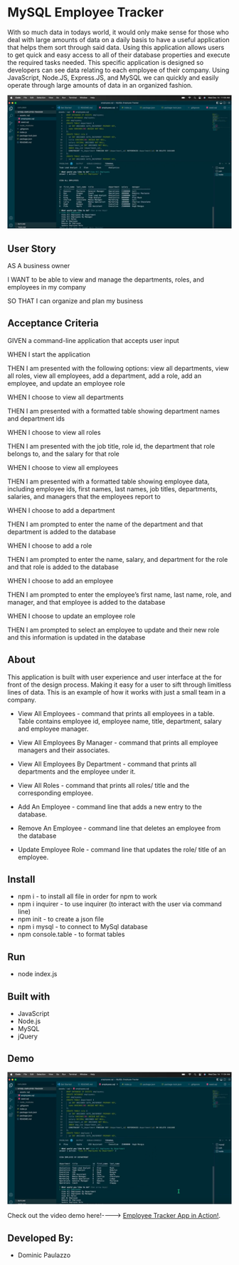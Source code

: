# MySQL Employee Tracker

With so much data in todays world, it would only make sense for those who deal with large amounts of data on a daily basis to have a useful application that helps them sort through said data. Using this application allows users to get quick and easy access to all of their database properties and execute the required tasks needed. This specific application is designed so developers can see data relating to each employee of their company. Using JavaScript, Node.JS, Express.JS, and MySQL we can quickly and easily operate through large amounts of data in an organized fashion.

![](./images/db_table.png)

## User Story

AS A business owner

I WANT to be able to view and manage the departments, roles, and employees in my company

SO THAT I can organize and plan my business

## Acceptance Criteria

GIVEN a command-line application that accepts user input

WHEN I start the application

THEN I am presented with the following options: view all departments, view all roles, view all employees, add a department, add a role, add an employee, and update an employee role

WHEN I choose to view all departments

THEN I am presented with a formatted table showing department names and department ids

WHEN I choose to view all roles

THEN I am presented with the job title, role id, the department that role belongs to, and the salary for that role

WHEN I choose to view all employees

THEN I am presented with a formatted table showing employee data, including employee ids, first names, last names, job titles, 
departments, salaries, and managers that the employees report to

WHEN I choose to add a department

THEN I am prompted to enter the name of the department and that department is added to the database

WHEN I choose to add a role

THEN I am prompted to enter the name, salary, and department for the role and that role is added to the database

WHEN I choose to add an employee

THEN I am prompted to enter the employee’s first name, last name, role, and manager, and that employee is added to the database

WHEN I choose to update an employee role

THEN I am prompted to select an employee to update and their new role and this information is updated in the database


## About

This application is built with user experience and user interface at the for front of the design process. Making it easy for a user to sift through limitless lines of data. This is an example of how it works with just a small team in a company. 

* View All Employees - command that prints all employees in a table. Table contains employee id, employee name, title, department, salary and employee manager.

* View All Employees By Manager - command that prints all employee managers and their associates.

* View All Employees By Department - command that prints all departments and the employee under it.

* View All Roles - command that prints all roles/ title and the corresponding employee.

* Add An Employee - command line that adds a new entry to the database.

* Remove An Employee - command line that deletes an employee from the database

* Update Employee Role - command line that updates the role/ title of an employee.



## Install
* npm i - to install all file in order for npm to work
* npm i inquirer - to use inquirer (to interact with the user via command line)
* npm init - to create a json file
* npm i mysql - to connect to MySql database
* npm console.table - to format tables

## Run 
* node index.js

## Built with
* JavaScript
* Node.js
* MySQL
* jQuery


## Demo
![](./images/demo.png)

Check out the video demo here!----> <a href="https://youtu.be/NCJeILWey24"> Employee Tracker App in Action!</a>.

## Developed By:
* Dominic Paulazzo

